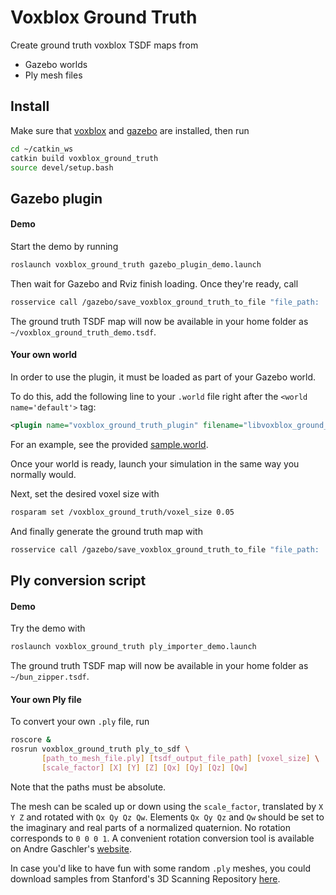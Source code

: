 # Voxblox Ground Truth
Create ground truth voxblox TSDF maps from
* Gazebo worlds
* Ply mesh files

## Install
Make sure that [voxblox](https://github.com/ethz-asl/voxblox#table-of-contents) and [gazebo](http://gazebosim.org/tutorials?tut=ros_installing) are installed, then run
```bash
cd ~/catkin_ws
catkin build voxblox_ground_truth
source devel/setup.bash
```

## Gazebo plugin
#### Demo
Start the demo by running
```bash
roslaunch voxblox_ground_truth gazebo_plugin_demo.launch
```
Then wait for Gazebo and Rviz finish loading. Once they're ready, call
```bash
rosservice call /gazebo/save_voxblox_ground_truth_to_file "file_path: '$HOME/voxblox_ground_truth_demo.tsdf'"
```

The ground truth TSDF map will now be available in your home folder as `~/voxblox_ground_truth_demo.tsdf`.

#### Your own world
In order to use the plugin, it must be loaded as part of your Gazebo world.

To do this, add the following line to your `.world` file right after the `<world name='default'>` tag:
```xml
<plugin name="voxblox_ground_truth_plugin" filename="libvoxblox_ground_truth_plugin.so"/>
```

For an example, see the provided [sample.world](https://github.com/ethz-asl/voxblox_ground_truth/blob/8f868dc4290ebaffa8b4c6435491f3cfa386783d/sample_data/gazebo/worlds/burning_building_rubble.world#L4-L5).

Once your world is ready, launch your simulation in the same way you normally would.

Next, set the desired voxel size with
```bash
rosparam set /voxblox_ground_truth/voxel_size 0.05
```

And finally generate the ground truth map with
```bash
rosservice call /gazebo/save_voxblox_ground_truth_to_file "file_path: '$HOME/your_ground_truth_map.tsdf'"
```

## Ply conversion script
#### Demo
Try the demo with
```bash
roslaunch voxblox_ground_truth ply_importer_demo.launch
```

The ground truth TSDF map will now be available in your home folder as `~/bun_zipper.tsdf`.

#### Your own Ply file
To convert your own `.ply` file, run
```bash
roscore &
rosrun voxblox_ground_truth ply_to_sdf \
       [path_to_mesh_file.ply] [tsdf_output_file_path] [voxel_size] \
       [scale_factor] [X] [Y] [Z] [Qx] [Qy] [Qz] [Qw]
```
Note that the paths must be absolute.

The mesh can be scaled up or down using the `scale_factor`, translated by `X Y Z` and rotated with `Qx Qy Qz Qw`. Elements `Qx Qy Qz` and `Qw` should be set to the imaginary and real parts of a normalized quaternion. No rotation corresponds to `0 0 0 1`. A convenient rotation conversion tool is available on Andre Gaschler's [website](https://www.andre-gaschler.com/rotationconverter/).

In case you'd like to have fun with some random `.ply` meshes, you could download samples from Stanford's 3D Scanning Repository
 [here](http://graphics.stanford.edu/data/3Dscanrep/).